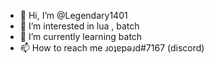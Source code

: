 - 👋 Hi, I’m @Legendary1401
- 👀 I’m interested in lua , batch
- 🌱 I’m currently learning batch
- 📫 How to reach me ɹoʇɐpǝɹd#7167 (discord)

<!---
Legendary1401/Legendary1401 is a ✨ special ✨ repository because its `README.md` (this file) appears on your GitHub profile.
You can click the Preview link to take a look at your changes.
--->
